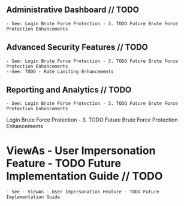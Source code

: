 
## Administrative Dashboard // TODO
    - See: Login Brute Force Protection - 3. TODO Future Brute Force Protection Enhancements
## Advanced Security Features  // TODO
    - See: Login Brute Force Protection - 3. TODO Future Brute Force Protection Enhancements
    --See: TODO - Rate Limiting Enhancements
## Reporting and Analytics  // TODO
    - See: Login Brute Force Protection - 3. TODO Future Brute Force Protection Enhancements

Login Brute Force Protection - 3. TODO Future Brute Force Protection Enhancements



# ViewAs - User Impersonation Feature - TODO Future Implementation Guide // TODO
    - See - ViewAs - User Impersonation Feature - TODO Future Implementation Guide